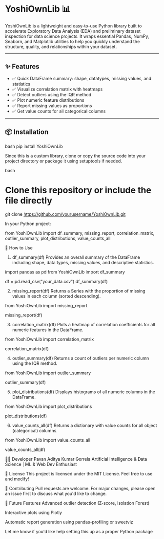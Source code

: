 # YoshiOwnLib 📊

YoshiOwnLib is a lightweight and easy-to-use Python library built to accelerate Exploratory Data Analysis (EDA) and preliminary dataset inspection for data science projects. It wraps essential Pandas, NumPy, Seaborn, and Matplotlib utilities to help you quickly understand the structure, quality, and relationships within your dataset.

---

## ✨ Features



- ✅ Quick DataFrame summary: shape, datatypes, missing values, and statistics  
- ✅ Visualize correlation matrix with heatmaps  
- ✅ Detect outliers using the IQR method  
- ✅ Plot numeric feature distributions  
- ✅ Report missing values as proportions  
- ✅ Get value counts for all categorical columns  

---

## 📦 Installation


bash
pip install YoshiOwnLib


Since this is a custom library, clone or copy the source code into your project directory or package it using setuptools if needed.

bash
# Clone this repository or include the file directly
git clone https://github.com/yourusername/YoshiOwnLib.git




In your Python project:




from YoshiOwnLib import df_summary, missing_report, correlation_matrix, outlier_summary, plot_distributions, value_counts_all




🧪 How to Use


1. df_summary(df)
Provides an overall summary of the DataFrame including shape, data types, missing values, and descriptive statistics.



import pandas as pd
from YoshiOwnLib import df_summary

df = pd.read_csv("your_data.csv")
df_summary(df)


2. missing_report(df)
Returns a Series with the proportion of missing values in each column (sorted descending).


from YoshiOwnLib import missing_report

missing_report(df)


3. correlation_matrix(df)
Plots a heatmap of correlation coefficients for all numeric features in the DataFrame.


from YoshiOwnLib import correlation_matrix

correlation_matrix(df)



4. outlier_summary(df)
Returns a count of outliers per numeric column using the IQR method.

from YoshiOwnLib import outlier_summary

outlier_summary(df)


5. plot_distributions(df)
Displays histograms of all numeric columns in the DataFrame.


from YoshiOwnLib import plot_distributions

plot_distributions(df)


6. value_counts_all(df)
Returns a dictionary with value counts for all object (categorical) columns.


from YoshiOwnLib import value_counts_all

value_counts_all(df)



🧑‍💻 Developer
Pavan Aditya Kumar Gorrela
Artificial Intelligence & Data Science | ML & Web Dev Enthusiast

📜 License
This project is licensed under the MIT License. Feel free to use and modify!

🙌 Contributing
Pull requests are welcome. For major changes, please open an issue first to discuss what you'd like to change.

🧠 Future Features
Advanced outlier detection (Z-score, Isolation Forest)

Interactive plots using Plotly

Automatic report generation using pandas-profiling or sweetviz


Let me know if you'd like help setting this up as a proper Python package